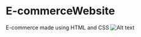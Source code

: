 # E-commerceWebsite
E-commerce made using HTML and CSS
![Alt text](C:\Users\Lenovo\OneDrive\Desktop\E-commerceWeb)
